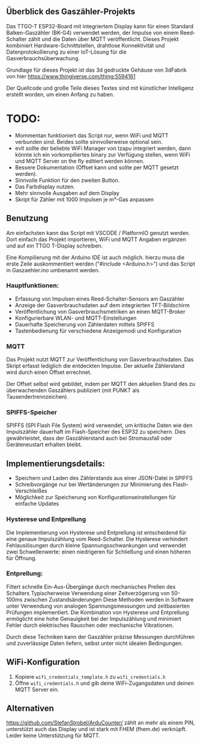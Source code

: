 ## Überblick des Gaszähler-Projekts
Das TTGO-T ESP32-Board mit integriertem Display kann für einen Standard Balken-Gaszähler (BK-G4) verwendet werden, der Impulse von einem Reed-Schalter zählt und die Daten über MQTT veröffentlicht. Dieses Projekt kombiniert Hardware-Schnittstellen, drahtlose Konnektivität und Datenprotokollierung zu einer IoT-Lösung für die Gasverbrauchsüberwachung.

Grundlage für dieses Projekt ist das 3d gedruckte Gehäuse von 3dFabrik von hier https://www.thingiverse.com/thing:5594161

Der Quellcode und große Teile dieses Textes sind mit künstlicher Intelligenz erstellt worden, um einen Anfang zu haben.

# TODO:
- Mommentan funktioniert das Script nur, wenn WiFi und MQTT verbunden sind. Beides sollte sinnvollerweise optional sein.
- evtl sollte der beliebte WiFi Manager von tzapu integriert werden, dann könnte ich ein vorkompiliertes binary zur Verfügung stellen, wenn WiFi und MQTT Server on the fly editiert werden können.
- Bessere Dokumentation (Offset kann und sollte per MQTT gesetzt werden).
- Sinnvolle Funktion für den zweiten Button.
- Das Farbdisplay nutzen.
- Mehr sinnvolle Ausgaben auf dem Display
- Skript für Zähler mit 1000 Impulsen je m³-Gas anpassen

## Benutzung
Am einfachsten kann das Script mit VSCODE / PlatformIO genutzt werden. Dort einfach das Projekt importieren, WiFi und MQTT Angaben ergänzen und auf ein TTGO T-Display schreiben.

Eine Kompilierung mit der Arduino IDE ist auch möglich. hierzu muss die erste Zeile auskommentiert werden ("#include <Arduino.h>") und das Script in Gaszaehler.ino umbenannt werden.

### Hauptfunktionen:
- Erfassung von Impulsen eines Reed-Schalter-Sensors am Gaszähler 
- Anzeige der Gasverbrauchsdaten auf dem integrierten TFT-Bildschirm 
- Veröffentlichung von Gasverbrauchsmetriken an einen MQTT-Broker
- Konfigurierbare WLAN- und MQTT-Einstellungen 
- Dauerhafte Speicherung von Zählerdaten mittels SPIFFS 
- Tastenbedienung für verschiedene Anzeigemodi und Konfiguration

### MQTT
Das Projekt nutzt MQTT zur Veröffentlichung von Gasverbrauchsdaten. 
Das Skript erfasst lediglich die entdeckten Impulse. Der aktuelle Zählerstand wird durch einen Offset errechnet. 

Der Offset selbst wird gebildet, indem per MQTT den aktuellen Stand des zu überwachenden Gaszählers publiziert (mit PUNKT als Tausendertrennzeichen).

### SPIFFS-Speicher
SPIFFS (SPI Flash File System) wird verwendet, um kritische Daten wie den Impulszähler dauerhaft im Flash-Speicher des ESP32 zu speichern. Dies gewährleistet, dass der Gaszählerstand auch bei Stromausfall oder Geräteneustart erhalten bleibt.

## Implementierungsdetails:
- Speichern und Laden des Zählerstands aus einer JSON-Datei in SPIFFS
- Schreibvorgänge nur bei Wertänderungen zur Minimierung des Flash-Verschleißes
- Möglichkeit zur Speicherung von Konfigurationseinstellungen für einfache Updates

### Hysterese und Entprellung
Die Implementierung von Hysterese und Entprellung ist entscheidend für eine genaue Impulszählung vom Reed-Schalter.
Die Hysterese verhindert Fehlauslösungen durch kleine Spannungsschwankungen und verwendet zwei Schwellenwerte: einen niedrigeren für Schließung und einen höheren für Öffnung.

### Entprellung:
Filtert schnelle Ein-Aus-Übergänge durch mechanisches Prellen des Schalters Typischerweise Verwendung einer Zeitverzögerung von 50-100ms zwischen Zustandsänderungen Diese Methoden werden in Software unter Verwendung von analogen Spannungsmessungen und zeitbasierten Prüfungen implementiert. Die Kombination von Hysterese und Entprellung ermöglicht eine hohe Genauigkeit bei der Impulszählung und minimiert Fehler durch elektrisches Rauschen oder mechanische Vibrationen.

Durch diese Techniken kann der Gaszähler präzise Messungen durchführen und zuverlässige Daten liefern, selbst unter nicht idealen Bedingungen.
## WiFi-Konfiguration
1. Kopiere `wifi_credentials_template.h` zu `wifi_credentials.h`
2. Öffne `wifi_credentials.h` und gib deine WiFi-Zugangsdaten und deinen MQTT Server ein.

## Alternativen
https://github.com/StefanStrobel/ArduCounter/ zählt an mehr als einem PIN, unterstützt auch das Display und ist stark mit FHEM (fhem.de) verknüpft. Leider keine Unterstützung für MQTT.